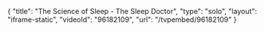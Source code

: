 {
    "title": "The Science of Sleep - The Sleep Doctor",
    "type": "solo",
    "layout": "iframe-static",
    "videoId": "96182109",
    "url": "\/tvpembed\/96182109"
}